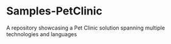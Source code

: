 # Samples-PetClinic
A repository showcasing a Pet Clinic solution spanning multiple technologies and languages
